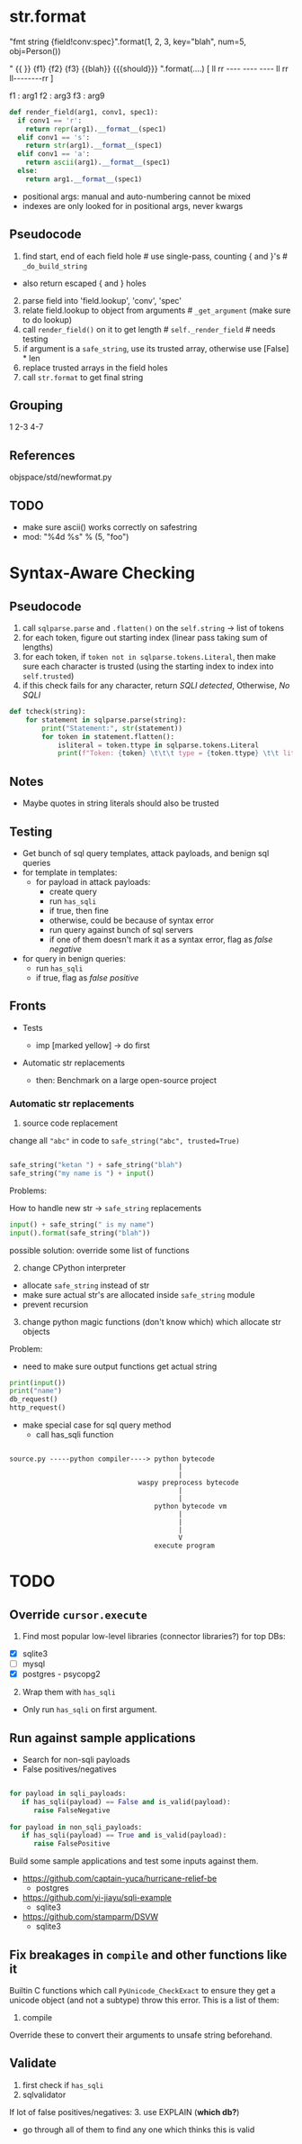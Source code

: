 # str.format


"fmt string {field!conv:spec}".format(1, 2, 3, key="blah", num=5, obj=Person())

"   {{ }}  {f1}          {f2}       {f3}       {{blah}} {{{should}}} ".format(....)
[   ll rr  ----          ----       ----       ll    rr ll--------rr  ]

f1 : arg1
f2 : arg3
f3 : arg9

```python
def render_field(arg1, conv1, spec1):
  if conv1 == 'r':
    return repr(arg1).__format__(spec1)
  elif conv1 == 's':
    return str(arg1).__format__(spec1)
  elif conv1 == 'a':
    return ascii(arg1).__format__(spec1)
  else:
    return arg1.__format__(spec1)
```

- positional args: manual and auto-numbering cannot be mixed
- indexes are only looked for in positional args, never kwargs

## Pseudocode
1. find start, end of each field hole # use single-pass, counting { and }'s # `_do_build_string`
  - also return escaped { and } holes
2. parse field into 'field.lookup', 'conv', 'spec'
3. relate field.lookup to object from arguments # `_get_argument` (make sure to do lookup)
4. call `render_field()` on it to get length # `self._render_field` # needs testing
5. if argument is a `safe_string`, use its trusted array, otherwise use [False] * len
6. replace trusted arrays in the field holes
7. call `str.format` to get final string

## Grouping
1
2-3
4-7

## References
objspace/std/newformat.py

## TODO
- make sure ascii() works correctly on safestring
- mod: "%4d %s" % (5, "foo")

# Syntax-Aware Checking

## Pseudocode
1. call `sqlparse.parse` and `.flatten()` on the `self.string` -> list of tokens
2. for each token, figure out starting index (linear pass taking sum of lengths)
3. for each token, if `token not in sqlparse.tokens.Literal`, then make sure each character is trusted (using the starting index to index into `self.trusted`)
4. if this check fails for any character, return *SQLI detected*, Otherwise, *No SQLI*

```python
def tcheck(string):
    for statement in sqlparse.parse(string):
        print("Statement:", str(statement))
        for token in statement.flatten():
            isliteral = token.ttype in sqlparse.tokens.Literal
            print(f"Token: {token} \t\t\t type = {token.ttype} \t\t lit = {isliteral}")
```

## Notes
- Maybe quotes in string literals should also be trusted

## Testing
- Get bunch of sql query templates, attack payloads, and benign sql queries
- for template in templates:
  - for payload in attack payloads:
    - create query
    - run `has_sqli`
    - if true, then fine
    - otherwise, could be because of syntax error
    - run query against bunch of sql servers
    - if one of them doesn't mark it as a syntax error, flag as *false negative*
- for query in benign queries:
  - run `has_sqli`
  - if true, flag as *false positive*


## Fronts
- Tests
  - imp [marked yellow] -> do first

- Automatic str replacements
  - then: Benchmark on a large open-source project

### Automatic str replacements
1. source code replacement

change all `"abc"` in code to `safe_string("abc", trusted=True)`

```python

safe_string("ketan ") + safe_string("blah")
safe_string("my name is ") + input()
```

Problems:

How to handle new str -> `safe_string` replacements
```python
input() + safe_string(" is my name")
input().format(safe_string("blah"))
```

possible solution: override some list of functions

2. change CPython interpreter

- allocate `safe_string` instead of str
- make sure actual str's are allocated inside `safe_string` module
- prevent recursion


3. change python magic functions (don't know which) which allocate str objects



Problem:
- need to make sure output functions get actual string
```python
print(input())
print("name")
db_request()
http_request()
```

- make special case for sql query method
  - call has_sqli function



```

source.py -----python compiler----> python bytecode
                                          |
                                          |
                                waspy preprocess bytecode
                                          |
                                          |
                                    python bytecode vm
                                          |
                                          |
                                          |
                                          V
                                    execute program

```



























# TODO

## Override `cursor.execute`
1. Find most popular low-level libraries (connector libraries?) for top DBs:
- [X] sqlite3
- [ ] mysql
- [X] postgres - psycopg2

2. Wrap them with `has_sqli`

* Only run `has_sqli` on first argument.

## Run against sample applications
- Search for non-sqli payloads
- False positives/negatives

```python

for payload in sqli_payloads:
   if has_sqli(payload) == False and is_valid(payload):
      raise FalseNegative
      
for payload in non_sqli_payloads:
   if has_sqli(payload) == True and is_valid(payload):
      raise FalsePositive

```

Build some sample applications and test some inputs against them.
- https://github.com/captain-yuca/hurricane-relief-be
  - postgres
- https://github.com/yi-jiayu/sqli-example
  - sqlite3
- https://github.com/stamparm/DSVW
  - sqlite3

## Fix breakages in `compile` and other functions like it
Builtin C functions which call `PyUnicode_CheckExact` to ensure they get a
unicode object (and not a subtype) throw this error. This is a list
of them:
1. compile

Override these to convert their arguments to unsafe string beforehand.

## Validate
1. first check if `has_sqli`
2. sqlvalidator

If lot of false positives/negatives:
3. use EXPLAIN (**which db?**)
  - go through all of them to find any one which thinks this is valid
